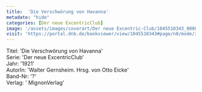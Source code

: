 ```yaml
---
title:  'Die Verschwörung von Havanna'
metadate: "hide"
categories: [Der neue ExcentricClub]
image: '/assets/images/coverart/Der neue Excentric-Club/1045510343_00000010.jpg'
visit: 'https://portal.dnb.de/bookviewer/view/1045510343#page/n0/mode/2up'
---
```

Titel: 'Die Verschwörung von Havanna' <br>
Serie: 'Der neue ExcentricClub' <br>
Jahr: '1921' <br>
AutorIn: 'Walter Gernsheim. Hrsg. von Otto Eicke' <br>
Band-Nr: '?' <br>
Verlag: ' MignonVerlag'
